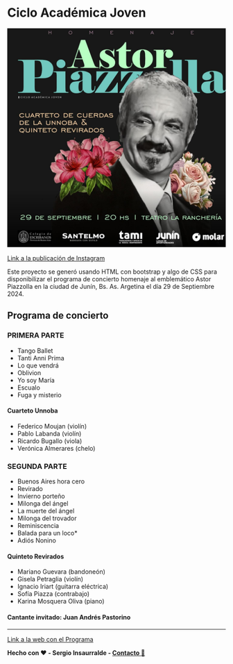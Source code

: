 # Ciclo Académica Joven

[![Flyer del evento y Link al Programa](homenajepiazzo.jpg)](https://sergioinsa.github.io/cicloacademijoven)

[Link a la publicación de Instagram](https://www.instagram.com/p/C_tpaPMO2dq/?utm_source=ig_web_copy_link&igsh=ZDNlZDc0MzIxNw==)

Este proyecto se generó usando HTML con bootstrap y algo de CSS  para disponibilizar el programa de concierto homenaje al emblemático Astor Piazzolla en la ciudad de Junín, Bs. As. Argetina el día 29 de Septiembre 2024.

## Programa de concierto

### PRIMERA PARTE

* Tango Ballet
* Tanti Anni Prima
* Lo que vendrá
* Oblivion
* Yo soy María
* Escualo
* Fuga y misterio

#### Cuarteto Unnoba

* Federico Moujan (violín)
* Pablo Labanda (violín)
* Ricardo Bugallo (viola)
* Verónica Almerares (chelo)

### SEGUNDA PARTE

* Buenos Aires hora cero
* Revirado
* Invierno porteño
* Milonga del ángel
* La muerte del ángel
* Milonga del trovador
* Reminiscencia
* Balada para un loco*
* Adiós Nonino

#### Quinteto Revirados

* Mariano Guevara (bandoneón)
* Gisela Petraglia (violín)
* Ignacio Iriart (guitarra eléctrica)
* Sofía Piazza (contrabajo)
* Karina Mosquera Oliva (piano)

#### **Cantante invitado: Juan Andrés Pastorino**

---

[Link a la web con el Programa](https://sergioinsa.github.io/cicloacademijoven)

**Hecho con ❤️ - Sergio Insaurralde - [Contacto 📧](insaurralde.sh@gmail.com)**
